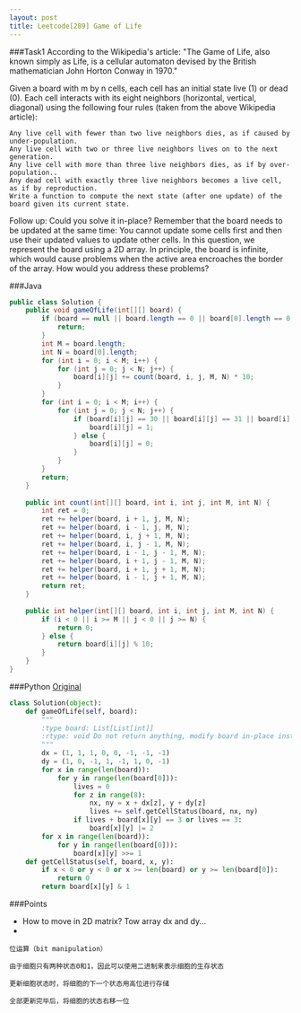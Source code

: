 ```yaml
---
layout: post
title: Leetcode[289] Game of Life
---
```

###Task1
According to the Wikipedia's article: "The Game of Life, also known simply as Life, is a cellular automaton devised by the British mathematician John Horton Conway in 1970."

Given a board with m by n cells, each cell has an initial state live (1) or dead (0). Each cell interacts with its eight neighbors (horizontal, vertical, diagonal) using the following four rules (taken from the above Wikipedia article):

	Any live cell with fewer than two live neighbors dies, as if caused by under-population.
	Any live cell with two or three live neighbors lives on to the next generation.
	Any live cell with more than three live neighbors dies, as if by over-population..
	Any dead cell with exactly three live neighbors becomes a live cell, as if by reproduction.
	Write a function to compute the next state (after one update) of the board given its current state.

Follow up: 
Could you solve it in-place? Remember that the board needs to be updated at the same time: You cannot update some cells first and then use their updated values to update other cells.
In this question, we represent the board using a 2D array. In principle, the board is infinite, which would cause problems when the active area encroaches the border of the array. How would you address these problems?


###Java
```java
public class Solution {
    public void gameOfLife(int[][] board) {
        if (board == null || board.length == 0 || board[0].length == 0) {
            return;
        }
        int M = board.length;
        int N = board[0].length;
        for (int i = 0; i < M; i++) {
            for (int j = 0; j < N; j++) {
                board[i][j] += count(board, i, j, M, N) * 10;
            }
        }
        for (int i = 0; i < M; i++) {
            for (int j = 0; j < N; j++) {
                if (board[i][j] == 30 || board[i][j] == 31 || board[i][j] == 21) {
                    board[i][j] = 1;
                } else {
                    board[i][j] = 0;
                }
            }
        }
        return;
    }
    
    public int count(int[][] board, int i, int j, int M, int N) {
        int ret = 0;
        ret += helper(board, i + 1, j, M, N);
        ret += helper(board, i - 1, j, M, N);
        ret += helper(board, i, j + 1, M, N);
        ret += helper(board, i, j - 1, M, N);
        ret += helper(board, i - 1, j - 1, M, N);
        ret += helper(board, i + 1, j - 1, M, N);
        ret += helper(board, i + 1, j + 1, M, N);
        ret += helper(board, i - 1, j + 1, M, N);
        return ret;
    }
    
    public int helper(int[][] board, int i, int j, int M, int N) {
        if (i < 0 || i >= M || j < 0 || j >= N) {
            return 0;
        } else {
            return board[i][j] % 10;
        }
    }
}
```

###Python
[Original](http://bookshadow.com/weblog/2015/10/04/leetcode-game-life/)
```python
class Solution(object):
    def gameOfLife(self, board):
        """
        :type board: List[List[int]]
        :rtype: void Do not return anything, modify board in-place instead.
        """
        dx = (1, 1, 1, 0, 0, -1, -1, -1)
        dy = (1, 0, -1, 1, -1, 1, 0, -1)
        for x in range(len(board)):
            for y in range(len(board[0])):
                lives = 0
                for z in range(8):
                    nx, ny = x + dx[z], y + dy[z]
                    lives += self.getCellStatus(board, nx, ny)
                if lives + board[x][y] == 3 or lives == 3:
                    board[x][y] |= 2
        for x in range(len(board)):
            for y in range(len(board[0])):
                board[x][y] >>= 1
    def getCellStatus(self, board, x, y):
        if x < 0 or y < 0 or x >= len(board) or y >= len(board[0]):
            return 0
        return board[x][y] & 1
```

###Points
* How to move in 2D matrix? Tow array dx and dy...
* 

	位运算（bit manipulation）
	
	由于细胞只有两种状态0和1，因此可以使用二进制来表示细胞的生存状态
	
	更新细胞状态时，将细胞的下一个状态用高位进行存储
	
	全部更新完毕后，将细胞的状态右移一位